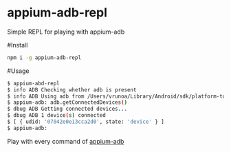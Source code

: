 # appium-adb-repl
Simple REPL for playing with appium-adb

#Install
```bash
npm i -g appium-adb-repl
```

#Usage
```bash
$ appium-abd-repl
$ info ADB Checking whether adb is present
$ info ADB Using adb from /Users/vrunoa/Library/Android/sdk/platform-tools/adb
$ appium-adb: adb.getConnectedDevices()
$ dbug ADB Getting connected devices...
$ dbug ADB 1 device(s) connected
$ [ { udid: '07042e0e13cca2d0', state: 'device' } ]
$ appium-adb:
```

Play with every command of [appium-adb](https://github.com/appium/appium-adb) 
